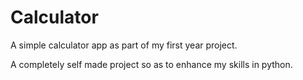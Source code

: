# Calculator
A simple calculator app as part of my first year project.

A completely self made project so as to enhance my skills in python.
